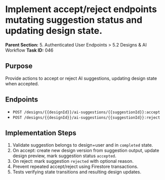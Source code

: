 # Implement accept/reject endpoints mutating suggestion status and updating design state.

**Parent Section:** 5. Authenticated User Endpoints > 5.2 Designs & AI Workflow
**Task ID:** 046

## Purpose
Provide actions to accept or reject AI suggestions, updating design state when accepted.

## Endpoints
- `POST /designs/{{designId}}/ai-suggestions/{{suggestionId}}:accept`
- `POST /designs/{{designId}}/ai-suggestions/{{suggestionId}}:reject`

## Implementation Steps
1. Validate suggestion belongs to design+user and in `completed` state.
2. On accept: create new design version from suggestion output, update design preview, mark suggestion status `accepted`.
3. On reject: mark suggestion `rejected` with optional reason.
4. Prevent repeated accept/reject using Firestore transactions.
5. Tests verifying state transitions and resulting design updates.
